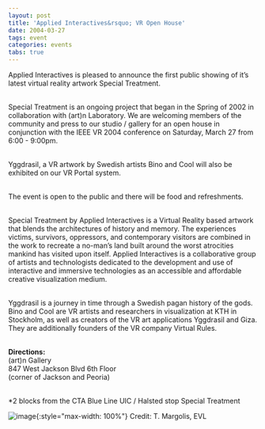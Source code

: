```yaml
---
layout: post
title: 'Applied Interactives&rsquo; VR Open House'
date: 2004-03-27
tags: event
categories: events
tabs: true
---
```


Applied Interactives is pleased to announce the first public showing of it&rsquo;s latest virtual reality artwork Special Treatment.<br><br>

Special Treatment is an ongoing project that began in the Spring of 2002 in collaboration with (art)n Laboratory. We are welcoming members of the community and press to our studio / gallery for an open house in conjunction with the IEEE VR 2004 conference on Saturday, March 27 from 6:00 - 9:00pm.<br><br>

Yggdrasil, a VR artwork by Swedish artists Bino and Cool will also be exhibited on our VR Portal system.<br><br>

The event is open to the public and there will be food and refreshments.<br><br>

Special Treatment by Applied Interactives is a Virtual Reality based artwork that blends the architectures of history and memory. The experiences victims, survivors, oppressors, and contemporary visitors are combined in the work to recreate a no-man&rsquo;s land built around the worst atrocities mankind has visited upon itself.  Applied Interactives is a collaborative group of artists and technologists dedicated to the development and use of interactive and immersive technologies as an accessible and affordable creative visualization medium.<br><br>

Yggdrasil is a journey in time through a Swedish pagan history of the gods. Bino and Cool are VR artists and researchers in visualization at KTH in Stockholm, as well as creators of the VR art applications Yggdrasil and Giza. They are additionally founders of the VR company Virtual Rules.<br><br>

<strong>Directions:</strong><br>
(art)n Gallery<br>
847 West Jackson Blvd 6th Floor <br>
(corner of Jackson and Peoria)<br><br>

*2 blocks from the CTA Blue Line UIC / Halsted stop
Special Treatment

![image](https://www.evl.uic.edu/output/originals/vropenhouse04.jpg-srcw.jpg){:style="max-width: 100%"}
Credit: T. Margolis, EVL


